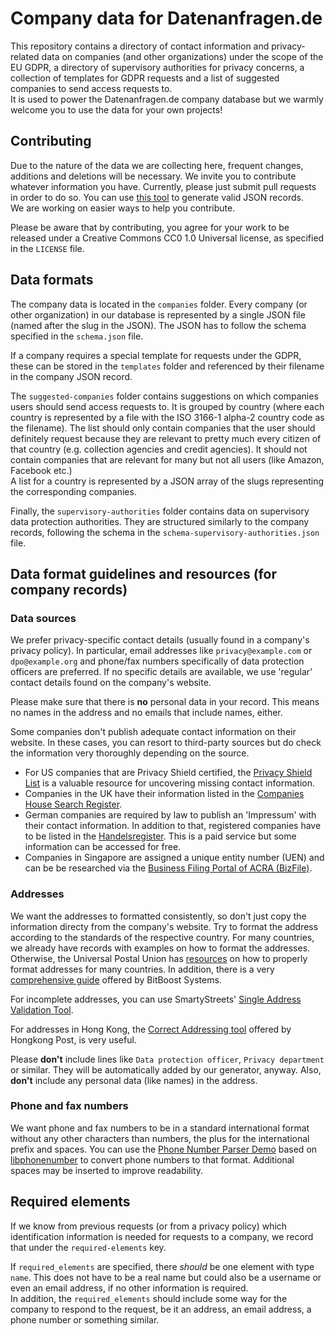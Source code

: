 # Company data for Datenanfragen.de

This repository contains a directory of contact information and privacy-related data on companies (and other organizations) under the scope of the EU GDPR, a directory of supervisory authorities for privacy concerns, a collection of templates for GDPR requests and a list of suggested companies to send access requests to.  
It is used to power the Datenanfragen.de company database but we warmly welcome you to use the data for your own projects!

## Contributing

Due to the nature of the data we are collecting here, frequent changes, additions and deletions will be necessary. We invite you to contribute whatever information you have. Currently, please just submit pull requests in order to do so. You can use [this tool](https://company-json.netlify.com/) to generate valid JSON records.  
We are working on easier ways to help you contribute.

Please be aware that by contributing, you agree for your work to be released under a Creative Commons CC0 1.0 Universal license, as specified in the `LICENSE` file.

## Data formats

The company data is located in the `companies` folder. Every company (or other organization) in our database is represented by a single JSON file (named after the slug in the JSON). The JSON has to follow the schema specified in the `schema.json` file.

If a company requires a special template for requests under the GDPR, these can be stored in the `templates` folder and referenced by their filename in the company JSON record.

The `suggested-companies` folder contains suggestions on which companies users should send access requests to. It is grouped by country (where each country is represented by a file with the ISO 3166-1 alpha-2 country code as the filename). The list should only contain companies that the user should definitely request because they are relevant to pretty much every citizen of that country (e.g. collection agencies and credit agencies). It should not contain companies that are relevant for many but not all users (like Amazon, Facebook etc.)  
A list for a country is represented by a JSON array of the slugs representing the corresponding companies.

Finally, the `supervisory-authorities` folder contains data on supervisory data protection authorities. They are structured similarly to the company records, following the schema in the `schema-supervisory-authorities.json` file.

## Data format guidelines and resources (for company records)

### Data sources

We prefer privacy-specific contact details (usually found in a company's privacy policy). In particular, email addresses like `privacy@example.com` or `dpo@example.org` and phone/fax numbers specifically of data protection officers are preferred. If no specific details are available, we use 'regular' contact details found on the company's website.

Please make sure that there is **no** personal data in your record. This means no names in the address and no emails that include names, either.

Some companies don't publish adequate contact information on their website. In these cases, you can resort to third-party sources but do check the information very thoroughly depending on the source.

* For US companies that are Privacy Shield certified, the [Privacy Shield List](https://www.privacyshield.gov/list) is a valuable resource for uncovering missing contact information.
* Companies in the UK have their information listed in the [Companies House Search Register](https://beta.companieshouse.gov.uk/).
* German companies are required by law to publish an 'Impressum' with their contact information. In addition to that, registered companies have to be listed in the [Handelsregister](https://www.handelsregister.de). This is a paid service but some information can be accessed for free.
* Companies in Singapore are assigned a unique entity number (UEN) and can be be researched via the [Business Filing Portal of ACRA (BizFile)](https://www.bizfile.gov.sg).

### Addresses

We want the addresses to formatted consistently, so don't just copy the information directy from the company's website. Try to format the address according to the standards of the respective country. For many countries, we already have records with examples on how to format the addresses. Otherwise, the Universal Postal Union has [resources](http://www.upu.int/en/activities/addressing/postal-addressing-systems-in-member-countries.html) on how to properly format addresses for many countries. In addition, there is a very [comprehensive guide](https://www.bitboost.com/ref/international-address-formats.html) offered by BitBoost Systems.

For incomplete addresses, you can use SmartyStreets' [Single Address Validation Tool](https://smartystreets.com/products/single-address).

For addresses in Hong Kong, the [Correct Addressing tool](https://www.hongkongpost.hk/correct_addressing/index.jsp?lang=en_US) offered by Hongkong Post, is very useful.

Please **don't** include lines like `Data protection officer`, `Privacy department` or similar. They will be automatically added by our generator, anyway. Also, **don't** include any personal data (like names) in the address.

### Phone and fax numbers

We want phone and fax numbers to be in a standard international format without any other characters than numbers, the plus for the international prefix and spaces. You can use the [Phone Number Parser Demo](https://libphonenumber.appspot.com/) based on [libphonenumber](https://github.com/googlei18n/libphonenumber/) to convert phone numbers to that format. Additional spaces may be inserted to improve readability.

## Required elements

If we know from previous requests (or from a privacy policy) which identification information is needed for requests to a company, we record that under the `required-elements` key.

If `required_elements` are specified, there *should* be one element with type `name`. This does not have to be a real name but could also be a username or even an email address, if no other information is required.  
In addition, the `required_elements` should include some way for the company to respond to the request, be it an address, an email address, a phone number or something similar. 
